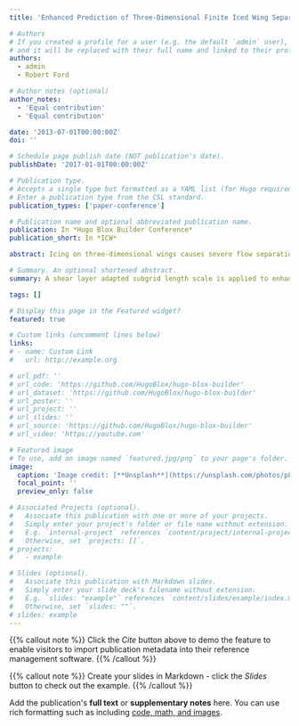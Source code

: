 ```yaml
---
title: 'Enhanced Prediction of Three-Dimensional Finite Iced Wing Separated Flow Near Stall'

# Authors
# If you created a profile for a user (e.g. the default `admin` user), write the username (folder name) here
# and it will be replaced with their full name and linked to their profile.
authors:
  - admin
  - Robert Ford

# Author notes (optional)
author_notes:
  - 'Equal contribution'
  - 'Equal contribution'

date: '2013-07-01T00:00:00Z'
doi: ''

# Schedule page publish date (NOT publication's date).
publishDate: '2017-01-01T00:00:00Z'

# Publication type.
# Accepts a single type but formatted as a YAML list (for Hugo requirements).
# Enter a publication type from the CSL standard.
publication_types: ['paper-conference']

# Publication name and optional abbreviated publication name.
publication: In *Hugo Blox Builder Conference*
publication_short: In *ICW*

abstract: Icing on three-dimensional wings causes severe flow separation near stall. Standard improved delayed detached eddy simulation (IDDES) is unable to correctly predict the separating-reattaching flow due to its inability to accurately resolve the Kelvin-Helmholtz instability. In this study, a shear layer adapted subgrid length scale is applied to enhance the IDDES prediction of the flow around a finite NACA 0012 wing with leading edge horn ice. It shows that using the new length scale contributes to a more accurate prediction of the separated shear layer (SSL). The predicted reattachment occurs earlier as one moves towards either end of the wing, and the computed surface pressure distributions agree well with the experimental measurements. In contrast, standard IDDES severely elongates surface pressure plateaus. For instantaneous flow, the new length scale helps to correctly resolve the rollup and subsequent pairing of vortical structures due to its small values in the initial SSL. The vortical motion frequencies increase when moving towards the wing tip due to the downwash effect of the tip vortex. In comparison, the excessive eddy viscosity levels from the standard IDDES delay the rollup of spanwise structures and give rise to “overcoherent” structures.

# Summary. An optional shortened abstract.
summary: A shear layer adapted subgrid length scale is applied to enhance the detached-eddy simulation of the flow around a finite NACA 0012 wing with leading edge horn ice. It shows that using the new length scale contributes to a more accurate prediction of the separated shear layer.

tags: []

# Display this page in the Featured widget?
featured: true

# Custom links (uncomment lines below)
links:
# - name: Custom Link
#   url: http://example.org

# url_pdf: ''
# url_code: 'https://github.com/HugoBlox/hugo-blox-builder'
# url_dataset: 'https://github.com/HugoBlox/hugo-blox-builder'
# url_poster: ''
# url_project: ''
# url_slides: ''
# url_source: 'https://github.com/HugoBlox/hugo-blox-builder'
# url_video: 'https://youtube.com'

# Featured image
# To use, add an image named `featured.jpg/png` to your page's folder.
image:
  caption: 'Image credit: [**Unsplash**](https://unsplash.com/photos/pLCdAaMFLTE)'
  focal_point: ''
  preview_only: false

# Associated Projects (optional).
#   Associate this publication with one or more of your projects.
#   Simply enter your project's folder or file name without extension.
#   E.g. `internal-project` references `content/project/internal-project/index.md`.
#   Otherwise, set `projects: []`.
# projects:
#   - example

# Slides (optional).
#   Associate this publication with Markdown slides.
#   Simply enter your slide deck's filename without extension.
#   E.g. `slides: "example"` references `content/slides/example/index.md`.
#   Otherwise, set `slides: ""`.
# slides: example
---
```


{{% callout note %}}
Click the _Cite_ button above to demo the feature to enable visitors to import publication metadata into their reference management software.
{{% /callout %}}

{{% callout note %}}
Create your slides in Markdown - click the _Slides_ button to check out the example.
{{% /callout %}}

Add the publication's **full text** or **supplementary notes** here. You can use rich formatting such as including [code, math, and images](https://docs.hugoblox.com/content/writing-markdown-latex/).
